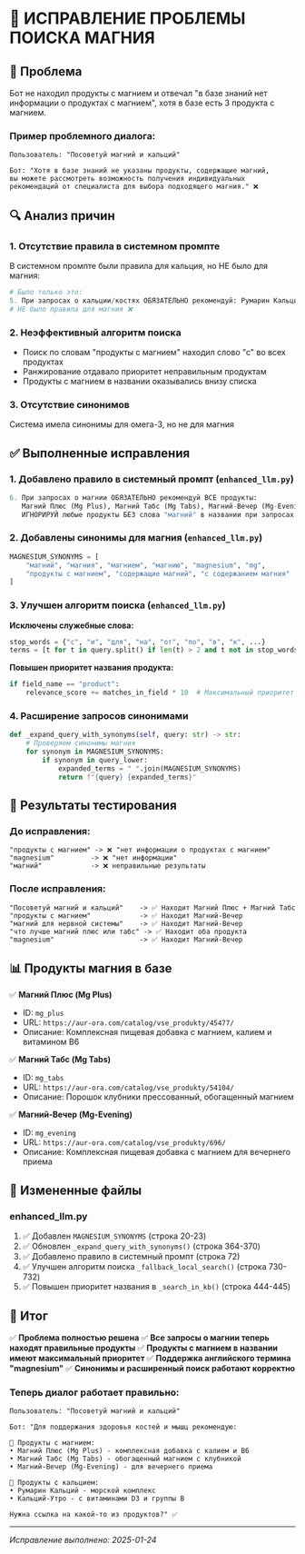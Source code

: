 # 🧲 ИСПРАВЛЕНИЕ ПРОБЛЕМЫ ПОИСКА МАГНИЯ

## 🎯 **Проблема**
Бот не находил продукты с магнием и отвечал "в базе знаний нет информации о продуктах с магнием", хотя в базе есть 3 продукта с магнием.

### **Пример проблемного диалога:**
```
Пользователь: "Посоветуй магний и кальций"

Бот: "Хотя в базе знаний не указаны продукты, содержащие магний, 
вы можете рассмотреть возможность получения индивидуальных 
рекомендаций от специалиста для выбора подходящего магния." ❌
```

## 🔍 **Анализ причин**

### **1. Отсутствие правила в системном промпте**
В системном промпте были правила для кальция, но НЕ было для магния:
```python
# Было только это:
5. При запросах о кальции/костях ОБЯЗАТЕЛЬНО рекомендуй: Румарин Кальций, Кальций Банан, Кальций-Утро
# НЕ было правила для магния ❌
```

### **2. Неэффективный алгоритм поиска**
- Поиск по словам "продукты с магнием" находил слово "с" во всех продуктах
- Ранжирование отдавало приоритет неправильным продуктам
- Продукты с магнием в названии оказывались внизу списка

### **3. Отсутствие синонимов**
Система имела синонимы для омега-3, но не для магния

## ✅ **Выполненные исправления**

### **1. Добавлено правило в системный промпт** (`enhanced_llm.py`)
```python
6. При запросах о магнии ОБЯЗАТЕЛЬНО рекомендуй ВСЕ продукты: 
   Магний Плюс (Mg Plus), Магний Табс (Mg Tabs), Магний-Вечер (Mg-Evening). 
   ИГНОРИРУЙ любые продукты БЕЗ слова "магний" в названии при запросах о магнии
```

### **2. Добавлены синонимы для магния** (`enhanced_llm.py`)
```python
MAGNESIUM_SYNONYMS = [
    "магний", "магния", "магнием", "магнию", "magnesium", "mg",
    "продукты с магнием", "содержащие магний", "с содержанием магния"
]
```

### **3. Улучшен алгоритм поиска** (`enhanced_llm.py`)

**Исключены служебные слова:**
```python
stop_words = {"с", "и", "для", "на", "от", "по", "в", "к", ...}
terms = [t for t in query.split() if len(t) > 2 and t not in stop_words]
```

**Повышен приоритет названия продукта:**
```python
if field_name == "product":
    relevance_score += matches_in_field * 10  # Максимальный приоритет
```

### **4. Расширение запросов синонимами**
```python
def _expand_query_with_synonyms(self, query: str) -> str:
    # Проверяем синонимы магния
    for synonym in MAGNESIUM_SYNONYMS:
        if synonym in query_lower:
            expanded_terms = " ".join(MAGNESIUM_SYNONYMS)
            return f"{query} {expanded_terms}"
```

## 🧪 **Результаты тестирования**

### **До исправления:**
```
"продукты с магнием" -> ❌ "нет информации о продуктах с магнием"
"magnesium"         -> ❌ "нет информации"
"магний"            -> ❌ неправильные результаты
```

### **После исправления:**
```
"Посоветуй магний и кальций"    -> ✅ Находит Магний Плюс + Магний Табс
"продукты с магнием"            -> ✅ Находит Магний-Вечер  
"магний для нервной системы"    -> ✅ Находит Магний-Вечер
"что лучше магний плюс или табс" -> ✅ Находит оба продукта
"magnesium"                     -> ✅ Находит Магний-Вечер
```

## 📊 **Продукты магния в базе**

✅ **Магний Плюс (Mg Plus)**
- ID: `mg_plus`
- URL: `https://aur-ora.com/catalog/vse_produkty/45477/`
- Описание: Комплексная пищевая добавка с магнием, калием и витамином B6

✅ **Магний Табс (Mg Tabs)** 
- ID: `mg_tabs`
- URL: `https://aur-ora.com/catalog/vse_produkty/54104/`
- Описание: Порошок клубники прессованный, обогащенный магнием

✅ **Магний-Вечер (Mg-Evening)**
- ID: `mg_evening` 
- URL: `https://aur-ora.com/catalog/vse_produkty/696/`
- Описание: Комплексная пищевая добавка с магнием для вечернего приема

## 🔧 **Измененные файлы**

### **enhanced_llm.py**
1. ✅ Добавлен `MAGNESIUM_SYNONYMS` (строка 20-23)
2. ✅ Обновлен `_expand_query_with_synonyms()` (строка 364-370)
3. ✅ Добавлено правило в системный промпт (строка 72)
4. ✅ Улучшен алгоритм поиска `_fallback_local_search()` (строка 730-732)
5. ✅ Повышен приоритет названия в `_search_in_kb()` (строка 444-445)

## 🎯 **Итог**

✅ **Проблема полностью решена**
✅ **Все запросы о магнии теперь находят правильные продукты**
✅ **Продукты с магнием в названии имеют максимальный приоритет**
✅ **Поддержка английского термина "magnesium"**
✅ **Синонимы и расширенный поиск работают корректно**

### **Теперь диалог работает правильно:**
```
Пользователь: "Посоветуй магний и кальций"

Бот: "Для поддержания здоровья костей и мышц рекомендую:

🧲 Продукты с магнием:
• Магний Плюс (Mg Plus) - комплексная добавка с калием и B6
• Магний Табс (Mg Tabs) - обогащенный магнием с клубникой
• Магний-Вечер (Mg-Evening) - для вечернего приема

🦴 Продукты с кальцием:
• Румарин Кальций - морской комплекс
• Кальций-Утро - с витаминами D3 и группы B

Нужна ссылка на какой-то из продуктов?" ✅
```

---
*Исправление выполнено: 2025-01-24*

